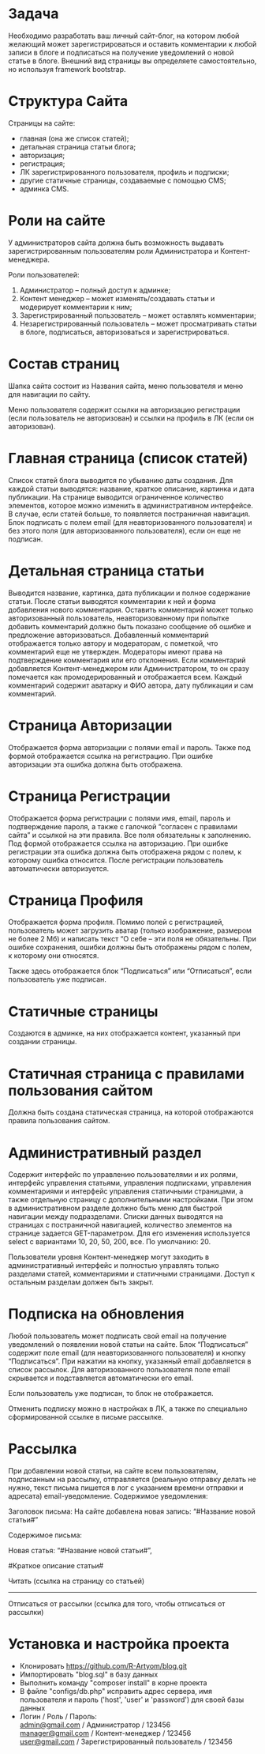 # Задача
Необходимо разработать ваш личный сайт-блог, на котором любой желающий может зарегистрироваться и оставить комментарии к любой записи в блоге и подписаться на получение уведомлений о новой статье в блоге. Внешний вид страницы вы определяете самостоятельно, но используя framework bootstrap.

# Структура Сайта
Страницы на сайте:
- главная (она же список статей);  
- детальная страница статьи блога;  
- авторизация;  
- регистрация;  
- ЛК зарегистрированного пользователя, профиль и подписки;  
- другие статичные страницы, создаваемые с помощью CMS;  
- админка CMS.  

# Роли на сайте
У администраторов сайта должна быть возможность выдавать зарегистрированным пользователям роли Администратора и Контент-менеджера.

Роли пользователей:
1. Администратор – полный доступ к админке;
2. Контент менеджер – может изменять/создавать статьи и модерирует комментарии к ним;
3. Зарегистрированный пользователь – может оставлять комментарии;
4. Незарегистрированный пользователь – может просматривать статьи в блоге, подписаться, авторизоваться и зарегистрироваться.

# Состав страниц
Шапка сайта состоит из Названия сайта, меню пользователя и меню для навигации по сайту.

Меню пользователя содержит ссылки на авторизацию регистрации (если пользователь не авторизован) и ссылки на профиль в ЛК (если он авторизован).

# Главная страница (список статей)
Список статей блога выводится по убыванию даты создания. Для каждой статьи выводятся: название, краткое описание, картинка и дата публикации. На странице выводится ограниченное количество элементов, которое можно изменить в административном интерфейсе. В случае, если статей больше, то появляется постраничная навигация. Блок подписать с полем email (для неавторизованного пользователя) и без этого поля (для авторизованного пользователя), если он еще не подписан.

# Детальная страница статьи
Выводится название, картинка, дата публикации и полное содержание статьи. После статьи выводятся комментарии к ней и форма добавления нового комментария. Оставить комментарий может только авторизованный пользователь, неавторизованному при попытке добавить комментарий должно быть показано сообщение об ошибке и предложение авторизоваться. Добавленный комментарий отображается только автору и модераторам, с пометкой, что комментарий еще не утвержден. Модераторы имеют права на подтверждение комментария или его отклонения. Если комментарий добавляется Контент-менеджером или Администратором, то он сразу помечается как промодерированный и отображается всем. Каждый комментарий содержит аватарку и ФИО автора, дату публикации и сам комментарий.

# Страница Авторизации
Отображается форма авторизации с полями email и пароль. Также под формой отображается ссылка на регистрацию. При ошибке авторизации эта ошибка должна быть отображена.

# Страница Регистрации
Отображается форма регистрации с полями имя, email, пароль и подтверждение пароля, а также с галочкой “согласен с правилами сайта” и ссылкой на эти правила. Все поля обязательны к заполнению. Под формой отображается ссылка на авторизацию. При ошибке регистрации эта ошибка должна быть отображена рядом с полем, к которому ошибка относится. После регистрации пользователь автоматически авторизуется.

# Страница Профиля
Отображается форма профиля. Помимо полей с регистрацией, пользователь может загрузить аватар (только изображение, размером не более 2 Мб) и написать текст “О себе – эти поля не обязательны. При ошибке сохранения, ошибки должны быть отображены рядом с полем, к которому они относятся.

Также здесь отображается блок “Подписаться” или “Отписаться”, если пользователь уже подписан.

# Статичные страницы
Создаются в админке, на них отображается контент, указанный при создании страницы.

# Статичная страница с правилами пользования сайтом
Должна быть создана статическая страница, на которой отображаются правила пользования сайтом.

# Административный раздел
Содержит интерфейс по управлению пользователями и их ролями, интерфейс управления статьями, управления подписками, управления комментариями и интерфейс управления статичными страницами, а также отдельную страницу с дополнительными настройками. При этом в административном разделе должно быть меню для быстрой навигации между подразделами. Списки данных выводятся на страницах с постраничной навигацией, количество элементов на странице задается GET-параметром. Для его изменения используется select с вариантами 10, 20, 50, 200, все. По умолчанию: 20.

Пользователи уровня Контент-менеджер могут заходить в административный интерфейс и полностью управлять только разделами статей, комментариями и статичными страницами. Доступ к остальным разделам должен быть закрыт.

# Подписка на обновления
Любой пользователь может подписать свой email на получение уведомлений о появлении новой статьи на сайте. Блок “Подписаться” содержит поле email (для неавторизованного пользователя) и кнопку “Подписаться”. При нажатии на кнопку, указанный email добавляется в список рассылок. Для авторизованного пользователя поле email скрывается и подставляется автоматически его email.

Если пользователь уже подписан, то блок не отображается.

Отменить подписку можно в настройках в ЛК, а также по специально сформированной ссылке в письме рассылке.

# Рассылка
При добавлении новой статьи, на сайте всем пользователям, подписанным на рассылку, отправляется (реальную отправку делать не нужно, текст письма пишется в лог с указанием времени отправки и адресата) email-уведомление. Содержимое уведомления:

Заголовок письма: На сайте добавлена новая запись: “#Название новой статьи#”

Содержимое письма:

Новая статья: “#Название новой статьи#”,

#Краткое описание статьи#

Читать (ссылка на страницу со статьей)

-------

Отписаться от рассылки (ссылка для того, чтобы отписаться от рассылки)

# Установка и настройка проекта
- Клонировать https://github.com/R-Artyom/blog.git
- Импортировать "blog.sql" в базу данных
- Выполнить команду "composer install" в корне проекта
- В файле "configs/db.php" исправить адрес сервера, имя пользователя и пароль ('host', 'user' и 'password') для своей базы данных
- Логин / Роль / Пароль:  
  admin@gmail.com / Администратор / 123456    
  manager@gmail.com / Контент-менеджер / 123456    
  user@gmail.com / Зарегистрированный пользователь / 123456    
